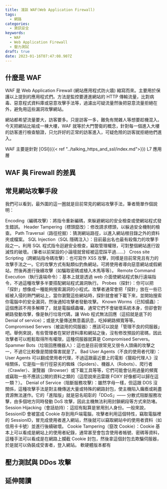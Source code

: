 ```yaml
---
title: 淺談 WAF(Web Application Firewall)
tags:
  - 網路
categories:
  - 資訊安全
keywords:
  - WAF
  - Web Application Firewall
  - 壓力測試
draft: true
date: 2023-01-16T07:47:08.907Z
---
```




<!--more-->

## 什麼是 WAF

WAF 是 Web Application Firewall (網站應用程式防火牆) 縮寫而來。主要用於保護以上提到的應用程式們。方法是監控要連進網站的 HTTP 傳輸流量，比對病毒、惡意程式資料庫或惡意攻擊手法等，過濾出可疑流量然後把惡意流量拒絕在外，避免用這些漏洞攻擊網站。

網站都希望流量要大，訪客要多。只是訪客一多，難免有閒雜人等想要趁機混入。今天把網站比喻成一棟大樓，WAF 就等於大門警衛的概念，針對每一個進入大樓的訪客進行檢查驗證，只允許好的正常的訪客進入，可疑危險的訪客就拒絕他們進入。

WAF 主要是針對 [OSI]({{< ref "../talking_https_and_ssl/index.md">}}) L7 應用層

## WAF 與 Firewall 的差異

## 常見網站攻擊手段

我們可以看到，最外圍的這一圈就是目前常見的網站攻擊手法，筆者簡單作個說明：

Encoding（編碼攻擊）：將指令重新編碼，來躲避網站的安全檢查或使網站程式發生錯誤。
Header Tampering（標頭竄改）：修改請求標頭，以躲過安全機制的檢查。
Path Traversal（路徑挖掘）：猜測網站路徑，以進入網站根目錄之外的資料夾或檔案。
SQL Injection（SQL 隱碼注入）：目前最出名也最有殺傷力的攻擊手段之一。利用 SQL 程式指令迴避安全檢查，竊取管理權限，可對整個網站進行毀滅性的破壞。（筆者以前架設的小論壇就曾經被這麼踩平過……）
Cross site Scripting（跨網站指令碼攻擊）：也可寫作 XSS 攻擊，同樣是目前常見且有力的攻擊手法之一。它的攻擊方式有點類似釣魚網站，可將使用者導向惡意網站或假網站，然後再進行後續攻擊（如騙取密碼或植入木馬等等）。
Remote Command Execution（執行遠端命令）：基本上就是透過 web 介面使網站程式執行遠端指令，不過這種攻擊多半要搭配網站程式漏洞執行。
Probes（探針）：你可以把「探針」想像成一種能夠搜索漏洞的小程式。攻擊者通常會把「探針」放在一些已經被入侵的熱門網站上，當你瀏覽這些網站時，探針就會被下載下來，並開始搜索你電腦中的安全漏洞，然後通知攻擊者發動攻擊。
Known Worms（已知蠕蟲）：這個應該不用多解釋了，就是電腦蠕蟲囉，通常它們不會破壞系統本身，但卻會對網路發動攻擊，像是執行垃圾代碼，讓 Web 程式無法回應（這招就是底下的 Denial of service）；或是大量傳送無意義訊息，吃掉網路頻寬等等。
Compromised Servers（被盜用的伺服器）：應該可以說是「管理不良的伺服器」吧。舉例來說，有些管理者在架好資料庫和網站之後，沒有修改預設的密碼，因此攻擊者可以輕鬆取得所有權限，這種伺服器就算是 Compromised Servers。
Spammer Bots（垃圾回應機器人）：這也是目前很常見又很令人頭痛的攻擊之一，不過它比較像是間接傷害就是了。
Bad User Agents（不良的使用者代理）：User Agents 可以翻成使用者代理，不過這跟最近要上的電影《獵殺代理人》沒啥關係，它是指一些行徑惡劣的蜘蛛（Spiders）、機器人（Robots）、爬行者（Crawler）、瀏覽器（Browser）或下載工具等等，它們可能會佔用過量的頻寬或竊取一些不應該公開的資料之類的（這麼說來迅雷跟 FOXY 好像都可以歸在這一類？）。
Denial of Service（阻斷服務攻擊）：雖然字母一樣，但這跟 DOS 沒關係，這種攻擊手法是對主機傳送大量或特殊的網路封包，使主機陷入癱瘓或耗盡資源無法運作。它的「進階版」就是惡名昭彰的「DDoS」—— 分散式阻斷服務攻擊，由多個地方同時發動 DoS 攻擊，因此主機無法利用封鎖網段等方式來防堵。
Session Hijacking（會話劫持）：這招有點算是冒用別人身份。一般來說，SessionID 會被當成 Cookie 存到用戶端電腦，攻擊者利用這個特性，竊取電腦裡的 SessionID，冒充成使用者進入網站，然後就可以竊取網站中的使用者資料（如信用卡卡號）並進行後續破壞。
Cookie Tampering（竄改 Cookie）：Cookie 基本上可以看成是網站上的使用者紀錄，通常甚至會包含使用者帳號、密碼等資料，這種手法可以看成是在網路上攔截 Cookie 封包，然後拿這個封包去欺騙伺服器，於是就可以偽裝成受害者，登入網站。
軟硬體版本都有



## 壓力測試與 DDos 攻擊

## 延伸閱讀
